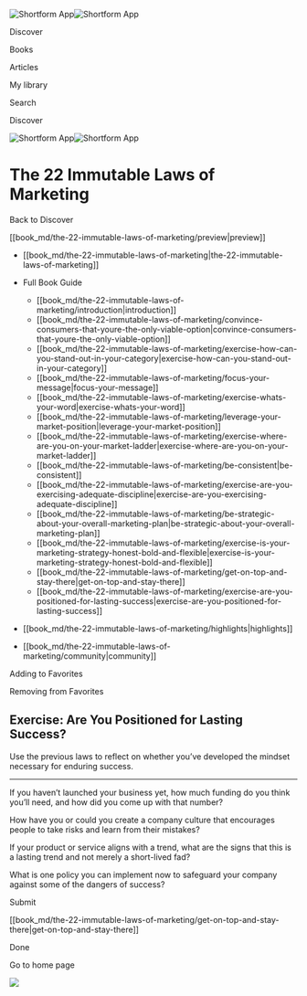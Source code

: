 ![Shortform App](/img/logo.36a2399e.svg)![Shortform App](/img/logo-dark.70c1b072.svg)

Discover

Books

Articles

My library

Search

Discover

![Shortform App](/img/logo.36a2399e.svg)![Shortform App](/img/logo-dark.70c1b072.svg)

# The 22 Immutable Laws of Marketing

Back to Discover

[[book_md/the-22-immutable-laws-of-marketing/preview|preview]]

  * [[book_md/the-22-immutable-laws-of-marketing|the-22-immutable-laws-of-marketing]]
  * Full Book Guide

    * [[book_md/the-22-immutable-laws-of-marketing/introduction|introduction]]
    * [[book_md/the-22-immutable-laws-of-marketing/convince-consumers-that-youre-the-only-viable-option|convince-consumers-that-youre-the-only-viable-option]]
    * [[book_md/the-22-immutable-laws-of-marketing/exercise-how-can-you-stand-out-in-your-category|exercise-how-can-you-stand-out-in-your-category]]
    * [[book_md/the-22-immutable-laws-of-marketing/focus-your-message|focus-your-message]]
    * [[book_md/the-22-immutable-laws-of-marketing/exercise-whats-your-word|exercise-whats-your-word]]
    * [[book_md/the-22-immutable-laws-of-marketing/leverage-your-market-position|leverage-your-market-position]]
    * [[book_md/the-22-immutable-laws-of-marketing/exercise-where-are-you-on-your-market-ladder|exercise-where-are-you-on-your-market-ladder]]
    * [[book_md/the-22-immutable-laws-of-marketing/be-consistent|be-consistent]]
    * [[book_md/the-22-immutable-laws-of-marketing/exercise-are-you-exercising-adequate-discipline|exercise-are-you-exercising-adequate-discipline]]
    * [[book_md/the-22-immutable-laws-of-marketing/be-strategic-about-your-overall-marketing-plan|be-strategic-about-your-overall-marketing-plan]]
    * [[book_md/the-22-immutable-laws-of-marketing/exercise-is-your-marketing-strategy-honest-bold-and-flexible|exercise-is-your-marketing-strategy-honest-bold-and-flexible]]
    * [[book_md/the-22-immutable-laws-of-marketing/get-on-top-and-stay-there|get-on-top-and-stay-there]]
    * [[book_md/the-22-immutable-laws-of-marketing/exercise-are-you-positioned-for-lasting-success|exercise-are-you-positioned-for-lasting-success]]
  * [[book_md/the-22-immutable-laws-of-marketing/highlights|highlights]]
  * [[book_md/the-22-immutable-laws-of-marketing/community|community]]



Adding to Favorites 

Removing from Favorites 

## Exercise: Are You Positioned for Lasting Success?

Use the previous laws to reflect on whether you’ve developed the mindset necessary for enduring success.

* * *

If you haven’t launched your business yet, how much funding do you think you’ll need, and how did you come up with that number?

How have you or could you create a company culture that encourages people to take risks and learn from their mistakes?

If your product or service aligns with a trend, what are the signs that this is a lasting trend and not merely a short-lived fad?

What is one policy you can implement now to safeguard your company against some of the dangers of success?

Submit 

[[book_md/the-22-immutable-laws-of-marketing/get-on-top-and-stay-there|get-on-top-and-stay-there]]

Done

Go to home page 

![](https://bat.bing.com/action/0?ti=56018282&Ver=2&mid=5de1c4e0-a8ce-4790-9c64-b5971dbd7f6f&sid=f30c5e70639211ee87d33f0876d93783&vid=f30c9700639211eeb3a75d830392c94f&vids=0&msclkid=N&pi=0&lg=en-US&sw=800&sh=600&sc=24&nwd=1&tl=Shortform%20%7C%20The%2022%20Immutable%20Laws%20of%20Marketing&p=https%3A%2F%2Fwww.shortform.com%2Fapp%2Fbook%2Fthe-22-immutable-laws-of-marketing%2Fexercise-are-you-positioned-for-lasting-success&r=&lt=501&evt=pageLoad&sv=1&rn=26048)
